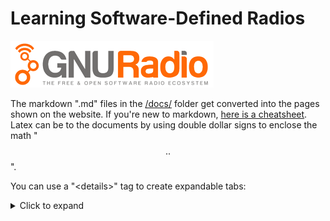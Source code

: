# Learning Software-Defined Radios

![GNU Radio](docs/figs/gnuradio.png)


The markdown ".md" files in the [/docs/](https://github.com/pnsaeta/Learning_SDR/tree/master/docs) folder get converted into the pages shown on the website. If you're new to markdown, [here is a cheatsheet](https://github.com/adam-p/markdown-here/wiki/Markdown-Here-Cheatsheet). Latex can be to the documents by using double dollar signs to enclose the math "$$ .. $$".

You can use a "\<details>" tag to create expandable tabs: 

<details>
<summary markdown='span'> Click to expand </summary>

Take a look a the raw markdown file for how to format the "\<details>" tag. 

</details>


